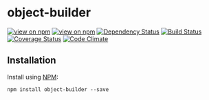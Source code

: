 # object-builder
[![view on npm](http://img.shields.io/npm/v/object-builder.svg)](https://www.npmjs.org/package/object-builder)
[![view on npm](https://img.shields.io/npm/dm/object-builder.svg)](https://www.npmjs.org/package/object-builder)
[![Dependency Status](https://david-dm.org/ronelliott/object-builder.svg)](https://david-dm.org/ronelliott/object-builder)
[![Build Status](https://travis-ci.org/ronelliott/object-builder.png)](https://travis-ci.org/ronelliott/object-builder)
[![Coverage Status](https://coveralls.io/repos/ronelliott/object-builder/badge.svg?branch=master)](https://coveralls.io/r/ronelliott/object-builder?branch=master)
[![Code Climate](https://codeclimate.com/github/ronelliott/object-builder/badges/gpa.svg)](https://codeclimate.com/github/ronelliott/object-builder)


## Installation
Install using [NPM](https://github.com/isaacs/npm):

    npm install object-builder --save
